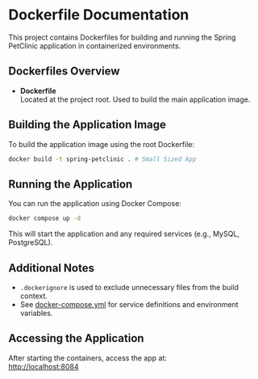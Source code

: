 # Dockerfile Documentation

This project contains Dockerfiles for building and running the Spring PetClinic application in containerized environments.

## Dockerfiles Overview

- **Dockerfile**  
  Located at the project root. Used to build the main application image.

## Building the Application Image

To build the application image using the root Dockerfile:

```bash
docker build -t spring-petclinic . # Small Sized App
```

## Running the Application

You can run the application using Docker Compose:

```bash
docker compose up -d
```

This will start the application and any required services (e.g., MySQL, PostgreSQL).

## Additional Notes

- `.dockerignore` is used to exclude unnecessary files from the build context.
- See [docker-compose.yml](docker-compose.yml) for service definitions and environment variables.

## Accessing the Application

After starting the containers, access the app at:  
[http://localhost:8084](http://localhost:8084)
